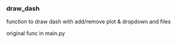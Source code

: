 ### draw_dash

function to draw dash with add/remove plot & dropdown and files

original func in main.py